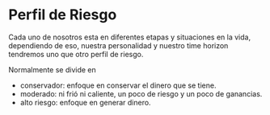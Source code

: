 # Perfil de Riesgo

Cada uno de nosotros esta en diferentes etapas y situaciones en la vida, dependiendo de eso, nuestra personalidad y nuestro time horizon tendremos uno que otro perfil de riesgo.

Normalmente se divide en 
- conservador: enfoque en conservar el dinero que se tiene.
- moderado: ni frió ni caliente, un poco de riesgo y un poco de ganancias.
- alto riesgo: enfoque en generar dinero.